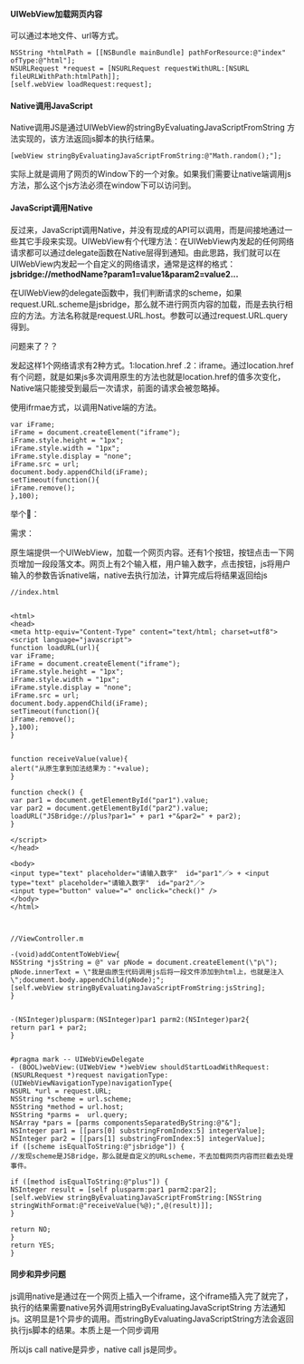 

#### UIWebView加载网页内容

可以通过本地文件、url等方式。

```
NSString *htmlPath = [[NSBundle mainBundle] pathForResource:@"index" ofType:@"html"];
NSURLRequest *request = [NSURLRequest requestWithURL:[NSURL fileURLWithPath:htmlPath]];
[self.webView loadRequest:request];
```

#### Native调用JavaScript

Native调用JS是通过UIWebView的stringByEvaluatingJavaScriptFromString 方法实现的，该方法返回js脚本的执行结果。

```
[webView stringByEvaluatingJavaScriptFromString:@"Math.random();"];
```

实际上就是调用了网页的Window下的一个对象。如果我们需要让native端调用js方法，那么这个js方法必须在window下可以访问到。

#### JavaScript调用Native

反过来，JavaScript调用Native，并没有现成的API可以调用，而是间接地通过一些其它手段来实现。UIWebView有个代理方法：在UIWebView内发起的任何网络请求都可以通过delegate函数在Native层得到通知。由此思路，我们就可以在UIWebView内发起一个自定义的网络请求，通常是这样的格式：**jsbridge://methodName?param1=value1&param2=value2...**

在UIWebView的delegate函数中，我们判断请求的scheme，如果request.URL.scheme是jsbridge，那么就不进行网页内容的加载，而是去执行相应的方法。方法名称就是request.URL.host。参数可以通过request.URL.query得到。

问题来了？？

发起这样1个网络请求有2种方式。1:location.href .2：iframe。通过location.href有个问题，就是如果js多次调用原生的方法也就是location.href的值多次变化，Native端只能接受到最后一次请求，前面的请求会被忽略掉。

使用ifrmae方式，以调用Native端的方法。

```
var iFrame;
iFrame = document.createElement("iframe");
iFrame.style.height = "1px";
iFrame.style.width = "1px";
iFrame.style.display = "none";
iFrame.src = url;
document.body.appendChild(iFrame);
setTimeout(function(){
iFrame.remove();
},100);
```

举个🌰：

需求：

原生端提供一个UIWebView，加载一个网页内容。还有1个按钮，按钮点击一下网页增加一段段落文本。网页上有2个输入框，用户输入数字，点击按钮，js将用户输入的参数告诉native端，native去执行加法，计算完成后将结果返回给js

```
//index.html


<html>
<head>
<meta http-equiv="Content-Type" content="text/html; charset=utf8">
<script language="javascript">
function loadURL(url){
var iFrame;
iFrame = document.createElement("iframe");
iFrame.style.height = "1px";
iFrame.style.width = "1px";
iFrame.style.display = "none";
iFrame.src = url;
document.body.appendChild(iFrame);
setTimeout(function(){
iFrame.remove();
},100);
}


function receiveValue(value){
alert("从原生拿到加法结果为："+value);
}

function check() {
var par1 = document.getElementById("par1").value;
var par2 = document.getElementById("par2").value;
loadURL("JSBridge://plus?par1=" + par1 +"&par2=" + par2);
}

</script>
</head>

<body>
<input type="text" placeholder="请输入数字"  id="par1"／> + <input type="text" placeholder="请输入数字"  id="par2"／>
<input type="button" value="=" onclick="check()" />
</body>
</html>



//ViewController.m

-(void)addContentToWebView{
NSString *jsString = @" var pNode = document.createElement(\"p\"); pNode.innerText = \"我是由原生代码调用js后将一段文件添加到html上，也就是注入\";document.body.appendChild(pNode);";
[self.webView stringByEvaluatingJavaScriptFromString:jsString];
}


-(NSInteger)plusparm:(NSInteger)par1 parm2:(NSInteger)par2{
return par1 + par2;
}


#pragma mark -- UIWebViewDelegate
- (BOOL)webView:(UIWebView *)webView shouldStartLoadWithRequest:(NSURLRequest *)request navigationType:(UIWebViewNavigationType)navigationType{
NSURL *url = request.URL;
NSString *scheme = url.scheme;
NSString *method = url.host;
NSString *parms =  url.query;
NSArray *pars = [parms componentsSeparatedByString:@"&"];
NSInteger par1 = [[pars[0] substringFromIndex:5] integerValue];
NSInteger par2 = [[pars[1] substringFromIndex:5] integerValue];
if ([scheme isEqualToString:@"jsbridge"]) {
//发现scheme是JSBridge，那么就是自定义的URLscheme，不去加载网页内容而拦截去处理事件。

if ([method isEqualToString:@"plus"]) {
NSInteger result = [self plusparm:par1 parm2:par2];
[self.webView stringByEvaluatingJavaScriptFromString:[NSString stringWithFormat:@"receiveValue(%@);",@(result)]];
}

return NO;
}
return YES;
}

```

#### 同步和异步问题

js调用native是通过在一个网页上插入一个iframe，这个iframe插入完了就完了，执行的结果需要native另外调用stringByEvaluatingJavaScriptString 方法通知js。这明显是1个异步的调用。而stringByEvaluatingJavaScriptString方法会返回执行js脚本的结果。本质上是一个同步调用

所以js call native是异步，native call js是同步。
